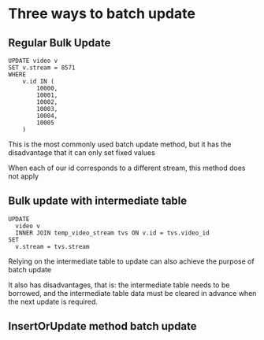 # Three ways to batch update

## Regular Bulk Update

```mysql
UPDATE video v
SET v.stream = 8571
WHERE
	v.id IN (
		10000,
		10001,
		10002,
		10003,
		10004,
		10005
	)
```

This is the most commonly used batch update method, but it has the disadvantage that it can only set fixed values

When each of our id corresponds to a different stream, this method does not apply

## Bulk update with intermediate table

```mysql
UPDATE
  video v
  INNER JOIN temp_video_stream tvs ON v.id = tvs.video_id
SET
  v.stream = tvs.stream
```

Relying on the intermediate table to update can also achieve the purpose of batch update

It also has disadvantages, that is: the intermediate table needs to be borrowed, and the intermediate table data must be cleared in advance when the next update is required.


## InsertOrUpdate method batch update



